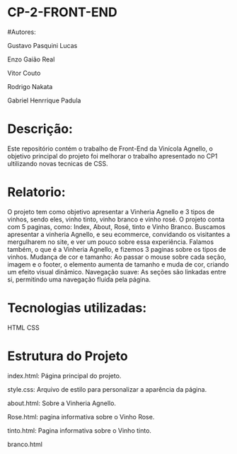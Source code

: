# CP-2-FRONT-END
#Autores:

Gustavo Pasquini Lucas

Enzo Gaião Real

Vitor Couto

Rodrigo Nakata

Gabriel Henrrique Padula

# Descrição:

Este repositório contém o trabalho de Front-End da Vinícola Agnello, o objetivo principal do projeto foi melhorar o trabalho apresentado no CP1 ultilizando novas tecnicas de CSS.


# Relatorio:
O projeto tem como objetivo apresentar a Vinheria Agnello e 3 tipos de vinhos, sendo eles, vinho tinto, vinho branco e vinho rosé. O projeto conta com 5 paginas, como: Index, About, Rosé, tinto e Vinho Branco. Buscamos apresentar a vinheria Agnello, e seu ecommerce, convidando os visitantes a mergulharem no site, e ver um pouco sobre essa experiência. Falamos também, o que é a Vinheria Agnello, e fizemos 3 paginas sobre os tipos de vinhos.
Mudança de cor e tamanho: Ao passar o mouse sobre cada seção, imagem e o footer, o elemento aumenta de tamanho e muda de cor, criando um efeito visual dinâmico.
Navegação suave: As seções são linkadas entre si, permitindo uma navegação fluida pela página.

# Tecnologias utilizadas:

HTML
CSS

# Estrutura do Projeto
index.html: Página principal do projeto.

style.css: Arquivo de estilo para personalizar a aparência da página.

about.html: Sobre a Vinheria Agnello.

Rose.html: pagina informativa sobre o Vinho Rose.

tinto.html: Pagina informativa sobre o Vinho tinto.

branco.html
